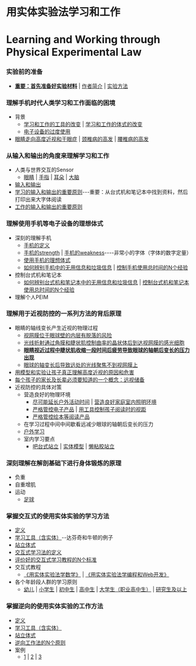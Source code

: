 # 用实体实验法学习和工作
# Learning and Working through Physical Experimental Law

### 实验前的准备

- [**重要：首先准备好实验材料**]() | [作者简介]() | [实验方法]()

### 理解手机时代人类学习和工作面临的困境
- 背景
	- [学习和工作的工具的改变](/chapters/) | [学习和工作的体式的改变](/chapters/)
	- [电子设备的过度使用](/chapters/)
- [眼睛走向高度近视和干眼症](/chapters/) | [颈椎病的高发](/chapters/) | [腰椎病的高发](/chapters/)

### 从输入和输出的角度来理解学习和工作

- 人类与世界交互的Sensor
	- [眼睛](/chapters/) | [手指](/chapters/) | [耳朵](/chapters/) | [大脑](/chapters/)
- [输入和输出](/chapters/)
- [学习的输入和输出的重要原则](/chapters/)---重要：从台式机和笔记本中找到资料，然后打印出来大字体阅读
- [工作的输入和输出的重要原则](/chapters/)

### 理解使用手机等电子设备的理想体式
- 深刻的理解手机
	- [手机的定义](/chapters/)
	- [手机的strength](/chapters/) | [手机的weakness](/chapters/)----非常小的字体（字体的数字定量）
	- [使用手机的理想体式](/chapters/)
	- [如何辨别手机中的无用信息和垃圾信息](/chapters/) | [控制手机使用总时间的N个经验](/chapters/)
- 控制台式机和笔记本
	- [如何辨别台式机和笔记本中的无用信息和垃圾信息](/chapters/) | [控制台式机和笔记本使用总时间的N个经验](/chapters/)
- 理解个人PEIM

### 理解用于近视防控的一系列方法的背后原理

- 眼睛的轴线变长产生近视的物理过程 
	- [视网膜位于眼球壁的内层有脱落的风险](/chapters/儿童及青少年的眼睛保护方案/视网膜位于眼球壁的内层有脱落的风险.md)
	- [光线折射通过角膜和睫状肌控制曲率的晶状体后到达视网膜的感光细胞](/chapters/儿童及青少年的眼睛保护方案/光线折射通过角膜和睫状肌控制曲率的晶状体后到达视网膜的感光细胞.md)
	- [**眼睛视近过程中睫状肌收缩一段时间后疲劳导致眼球的轴朝后变长的压力出现**](/chapters/儿童及青少年的眼睛保护方案/眼睛视近过程中睫状肌收缩一段时间后疲劳导致眼球的轴朝后变长的压力出现.md)
	- [眼球的轴变长后导致远处的光线聚焦不到视网膜上](/chapters/儿童及青少年的眼睛保护方案/眼球的轴变长后导致远处的光线聚焦不到视网膜上.md) 
- [用模型和实验让孩子真正理解高度近视的原因和危害](/chapters/儿童及青少年的眼睛保护方案/用模型和实验让孩子真正理解高度近视的原因和危害.md)
- [每个孩子的家长及长辈必须要知道的一个概念：远视储备](/chapters/儿童及青少年的眼睛保护方案/每个孩子的家长及长辈必须要知道的一个概念：远视储备.md)
- 近视防控的具体对策
	- 营造良好的物理环境
		- [尽可能延长户外活动时间](/chapters/儿童及青少年的眼睛保护方案/尽可能延长户外活动时间.md) | [营造良好家庭室内照明环境](/chapters/儿童及青少年的眼睛保护方案/营造良好家庭室内照明环境.md)
		- [严格管控电子产品](/chapters/儿童及青少年的眼睛保护方案/严格管控电子产品.md) | [用工具控制孩子阅读时的视距](/chapters/儿童及青少年的眼睛保护方案/用工具控制孩子阅读时的视距.md) 
		- [严格管控绘本等阅读产品](/chapters/儿童及青少年的眼睛保护方案/严格管控绘本等阅读产品.md)
	- 在学习过程中间中间歇看远减少眼球的轴朝后变长的压力
	- [户外学习](/chapters/儿童及青少年的眼睛保护方案/严格管控绘本等阅读产品.md)
	- 室内学习要点
		- [吧台式站立](/chapters/儿童及青少年的眼睛保护方案/.md) | [实体模型](/chapters/儿童及青少年的眼睛保护方案/.md) | [懒粘胶站立](/chapters/儿童及青少年的眼睛保护方案/.md)

### 深刻理解在解剖基础下进行身体锻炼的原理

- 负重
- 自重增肌
- 运动
	- [足球](/chapters//.md)

### 掌握交互式的使用实体实验的学习方法

- [定义](/chapters/)
- [学习工具（含实体）](/chapters/)--达芬奇和牛顿的例子
- [站立体式](/chapters/)
- [交互式学习法的定义](/chapters/)
- [评价好的交互式学习教程的N个标准](/chapters/)
- 交互式教程
	- [《用实体实验法学数学》](https://gitee.com/quanbinn/Learn-Mathematical-Olympiad-The-Interactive-Way) | [《用实体实验法学编程和Web开发》](https://gitee.com/quanbinn/Learn-Programming-And-Web-Development-The-Interactive-Way)
- 各个年龄段人群的学习原则
	- [幼儿](/chapters//.md) | [小学生](/chapters//.md) | [初中生](/chapters//.md) | [高中生](/chapters//.md) | [大学生（职业高中生）](/chapters//.md) | [研究生及以上](/chapters//.md)

### 掌握逆向的使用实体实验的工作方法

- [定义](/chapters/)
- [学习工具（含实体）](/chapters/)
- [站立体式](/chapters/)
- [逆向工作法的N个原则](/chapters/)
- 案例
	- [1](/chapters/) | [2](/chapters/) | [3](/chapters/)

